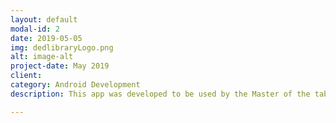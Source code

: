 ```yaml
---
layout: default
modal-id: 2
date: 2019-05-05
img: dedlibraryLogo.png
alt: image-alt
project-date: May 2019
client: 
category: Android Development
description: This app was developed to be used by the Master of the table RPG Dungeons and Dragons. The master can find the monster needed or random it. The information showed in the app are the page and the name of the book where the monster is. Technologies and tools used: Java (Android SDK) | Android Studio | Firebase | Git - GitLab | MVC | Kanban | AdobeXd

---
```

